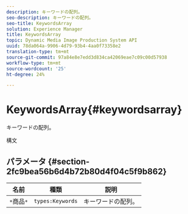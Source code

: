 ```yaml
---
description: キーワードの配列。
seo-description: キーワードの配列。
seo-title: KeywordsArray
solution: Experience Manager
title: KeywordsArray
topic: Dynamic Media Image Production System API
uuid: 78da064a-9906-4d79-93b4-4aa0f73358e2
translation-type: tm+mt
source-git-commit: 97a84e8e7edd3d834ca42069eae7c09c00d57938
workflow-type: tm+mt
source-wordcount: '25'
ht-degree: 24%

---
```



# KeywordsArray{#keywordsarray}

キーワードの配列。

構文

## パラメータ {#section-2fc9bea56b6d4b72b80d4f04c5f9b862}

| 名前 | 種類 | 説明 |
|---|---|---|
| `*`商品`*` | `types:Keywords` | キーワードの配列。 |

